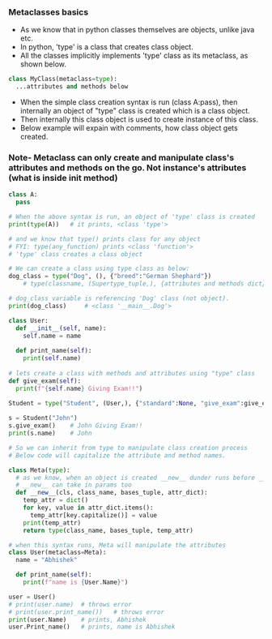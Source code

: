 ### Metaclasses basics
- As we know that in python classes themselves are objects, unlike java etc.
- In python, 'type' is a class that creates class object.
- All the classes implicitly implements 'type' class as its metaclass, as shown below.
```python
class MyClass(metaclass=type):
  ...attributes and methods below
```
- When the simple class creation syntax is run (class A:pass), then internally an object of "type" class is created which is a class object.
- Then internally this class object is used to create instance of this class.
- Below example will expain with comments, how class object gets created.
### Note- Metaclass can only create and manipulate class's attributes and methods on the go. Not instance's attributes (what is inside __init__ method) 
```python
class A:
  pass

# When the above syntax is run, an object of 'type' class is created
print(type(A))   # it prints, <class 'type'>

# and we know that type() prints class for any object
# FYI: type(any_function) prints <class 'function'>
# 'type' class creates a class object

# We can create a class using type class as below:
dog_class = type("Dog", (), {"breed":"German Shephard"})
    # type(classname, (Supertype_tuple,), {attributes and methods dict})

# dog_class variable is referencing 'Dog' class (not object).
print(dog_class)     # <class '__main__.Dog'>

class User:
  def __init__(self, name):
    self.name = name
    
  def print_name(self):
    print(self.name)
    
# lets create a class with methods and attributes using "type" class
def give_exam(self):
  print(f"{self.name} Giving Exam!!")
  
Student = type("Student", (User,), {"standard":None, "give_exam":give_exam})

s = Student("John")
s.give_exam()    # John Giving Exam!!
print(s.name)    # John

# So we can inherit from type to manipulate class creation process
# Below code will capitalize the attribute and method names.

class Meta(type):
  # as we know, when an object is created __new__ dunder runs before __init__
  # __new__ can take in params too
  def __new__(cls, class_name, bases_tuple, attr_dict):
    temp_attr = dict()
    for key, value in attr_dict.items():
      temp_attr[key.capitalize()] = value
    print(temp_attr)  
    return type(class_name, bases_tuple, temp_attr)

# when this syntax runs, Meta will manipulate the attributes
class User(metaclass=Meta):
  name = "Abhishek"

  def print_name(self):
    print(f"name is {User.Name}")

user = User()
# print(user.name)  # throws error
# print(user.print_name())   # throws error
print(user.Name)    # prints, Abhishek
user.Print_name()   # prints, name is Abhishek
```
